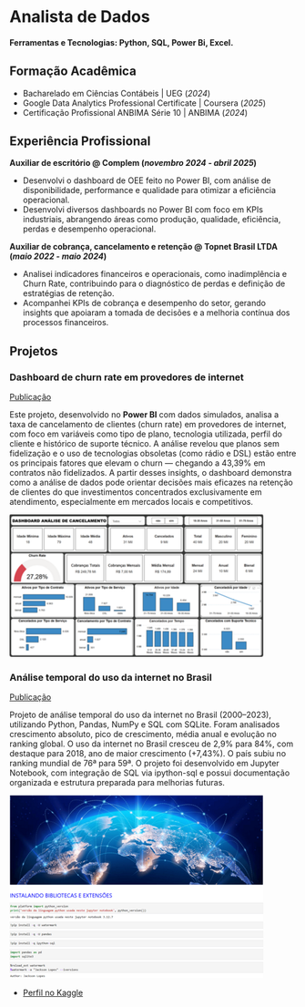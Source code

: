 # Analista de Dados

#### Ferramentas e Tecnologias: Python, SQL, Power Bi, Excel.

## Formação Acadêmica
- Bacharelado em Ciências Contábeis | UEG (_2024_)								       		
- Google Data Analytics Professional Certificate | Coursera (_2025_)	 			        		
- Certificação Profissional ANBIMA Série 10 | ANBIMA (_2024_)

## Experiência Profissional
**Auxiliar de escritório @ Complem (_novembro 2024 - abril 2025_)**
- Desenvolvi o dashboard de OEE feito no Power BI, com análise de disponibilidade, performance e qualidade para otimizar a eficiência operacional.
- Desenvolvi diversos dashboards no Power BI com foco em KPIs industriais, abrangendo áreas como produção, qualidade, eficiência, perdas e desempenho operacional.

**Auxiliar de cobrança, cancelamento e retenção @ Topnet Brasil LTDA (_maio 2022 - maio 2024_)**
- Analisei indicadores financeiros e operacionais, como inadimplência e Churn Rate, contribuindo para o diagnóstico de perdas e definição de estratégias de retenção.
- Acompanhei KPIs de cobrança e desempenho do setor, gerando insights que apoiaram a tomada de decisões e a melhoria contínua dos processos financeiros.

## Projetos
### Dashboard de churn rate em provedores de internet
[Publicação](https://github.com/jacksonlds/projetos/blob/main/churn-rate/README.md)

Este projeto, desenvolvido no **Power BI** com dados simulados, analisa a taxa de cancelamento de clientes (churn rate) em provedores de internet, com foco em variáveis como tipo de plano, tecnologia utilizada, perfil do cliente e histórico de suporte técnico. A análise revelou que planos sem fidelização e o uso de tecnologias obsoletas (como rádio e DSL) estão entre os principais fatores que elevam o churn — chegando a 43,39% em contratos não fidelizados.
A partir desses insights, o dashboard demonstra como a análise de dados pode orientar decisões mais eficazes na retenção de clientes do que investimentos concentrados exclusivamente em atendimento, especialmente em mercados locais e competitivos.

![Dashboard de churn rate](/assets/img/ChurnRate.png)

### Análise temporal do uso da internet no Brasil
[Publicação](https://github.com/jacksonlds/projetos/tree/main/AnaliseTemporal/Arquivos/ProjetoAnaliseTemporal)

Projeto de análise temporal do uso da internet no Brasil (2000–2023), utilizando Python, Pandas, NumPy e SQL com SQLite. Foram analisados crescimento absoluto, pico de crescimento, média anual e evolução no ranking global. O uso da internet no Brasil cresceu de 2,9% para 84%, com destaque para 2018, ano de maior crescimento (+7,43%). O país subiu no ranking mundial de 76ª para 59ª. O projeto foi desenvolvido em Jupyter Notebook, com integração de SQL via ipython-sql e possui documentação organizada e estrutura preparada para melhorias futuras.

![Análise Temporal](/assets/img/Picture1.png)

- [Perfil no Kaggle](https://www.kaggle.com/jacksonls)
